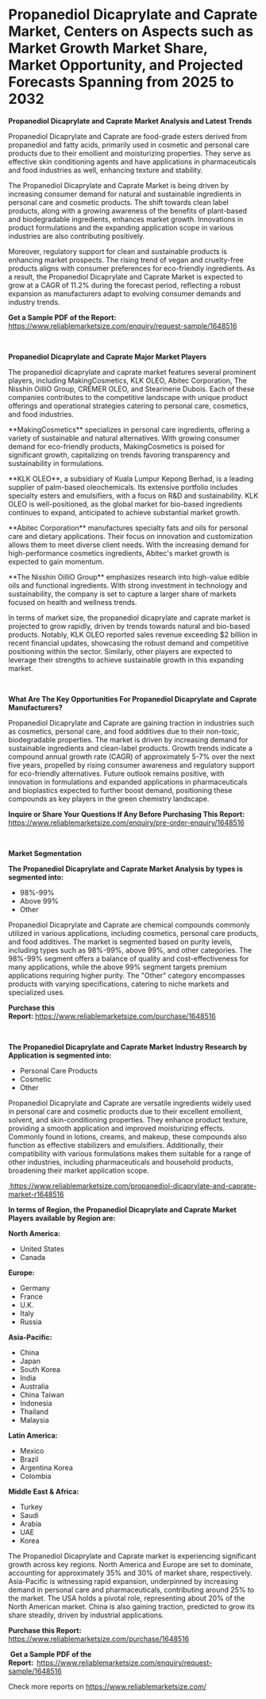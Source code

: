 <p><h1>Propanediol Dicaprylate and Caprate Market, Centers on Aspects such as Market Growth Market Share, Market Opportunity, and Projected Forecasts Spanning from 2025 to 2032</h1></p><p><strong>Propanediol Dicaprylate and Caprate Market Analysis and Latest Trends</strong></p>
<p><p>Propanediol Dicaprylate and Caprate are food-grade esters derived from propanediol and fatty acids, primarily used in cosmetic and personal care products due to their emollient and moisturizing properties. They serve as effective skin conditioning agents and have applications in pharmaceuticals and food industries as well, enhancing texture and stability.</p><p>The Propanediol Dicaprylate and Caprate Market is being driven by increasing consumer demand for natural and sustainable ingredients in personal care and cosmetic products. The shift towards clean label products, along with a growing awareness of the benefits of plant-based and biodegradable ingredients, enhances market growth. Innovations in product formulations and the expanding application scope in various industries are also contributing positively.</p><p>Moreover, regulatory support for clean and sustainable products is enhancing market prospects. The rising trend of vegan and cruelty-free products aligns with consumer preferences for eco-friendly ingredients. As a result, the Propanediol Dicaprylate and Caprate Market is expected to grow at a CAGR of 11.2% during the forecast period, reflecting a robust expansion as manufacturers adapt to evolving consumer demands and industry trends.</p></p>
<p><strong>Get a Sample PDF of the Report:&nbsp;</strong> <a href="https://www.reliablemarketsize.com/enquiry/request-sample/1648516?utm_campaign=2944&utm_medium=2&utm_source=Github&utm_content=ia&utm_term=25032025&utm_id=propanediol-dicaprylate-and-caprate">https://www.reliablemarketsize.com/enquiry/request-sample/1648516</a></p>
<p>&nbsp;</p>
<p><strong>Propanediol Dicaprylate and Caprate Major Market Players</strong></p>
<p><p>The propanediol dicaprylate and caprate market features several prominent players, including MakingCosmetics, KLK OLEO, Abitec Corporation, The Nisshin OilliO Group, CREMER OLEO, and Stearinerie Dubois. Each of these companies contributes to the competitive landscape with unique product offerings and operational strategies catering to personal care, cosmetics, and food industries.</p><p>**MakingCosmetics** specializes in personal care ingredients, offering a variety of sustainable and natural alternatives. With growing consumer demand for eco-friendly products, MakingCosmetics is poised for significant growth, capitalizing on trends favoring transparency and sustainability in formulations.</p><p>**KLK OLEO**, a subsidiary of Kuala Lumpur Kepong Berhad, is a leading supplier of palm-based oleochemicals. Its extensive portfolio includes specialty esters and emulsifiers, with a focus on R&D and sustainability. KLK OLEO is well-positioned, as the global market for bio-based ingredients continues to expand, anticipated to achieve substantial market growth.</p><p>**Abitec Corporation** manufactures specialty fats and oils for personal care and dietary applications. Their focus on innovation and customization allows them to meet diverse client needs. With the increasing demand for high-performance cosmetics ingredients, Abitec's market growth is expected to gain momentum.</p><p>**The Nisshin OilliO Group** emphasizes research into high-value edible oils and functional ingredients. With strong investment in technology and sustainability, the company is set to capture a larger share of markets focused on health and wellness trends.</p><p>In terms of market size, the propanediol dicaprylate and caprate market is projected to grow rapidly, driven by trends towards natural and bio-based products. Notably, KLK OLEO reported sales revenue exceeding $2 billion in recent financial updates, showcasing the robust demand and competitive positioning within the sector. Similarly, other players are expected to leverage their strengths to achieve sustainable growth in this expanding market.</p></p>
<p>&nbsp;</p>
<p><strong>What Are The Key Opportunities For Propanediol Dicaprylate and Caprate Manufacturers?</strong></p>
<p><p>Propanediol Dicaprylate and Caprate are gaining traction in industries such as cosmetics, personal care, and food additives due to their non-toxic, biodegradable properties. The market is driven by increasing demand for sustainable ingredients and clean-label products. Growth trends indicate a compound annual growth rate (CAGR) of approximately 5-7% over the next five years, propelled by rising consumer awareness and regulatory support for eco-friendly alternatives. Future outlook remains positive, with innovation in formulations and expanded applications in pharmaceuticals and bioplastics expected to further boost demand, positioning these compounds as key players in the green chemistry landscape.</p></p>
<p><strong>Inquire or Share Your Questions If Any Before Purchasing This Report:</strong> <a href="https://www.reliablemarketsize.com/enquiry/pre-order-enquiry/1648516?utm_campaign=2944&utm_medium=2&utm_source=Github&utm_content=ia&utm_term=25032025&utm_id=propanediol-dicaprylate-and-caprate">https://www.reliablemarketsize.com/enquiry/pre-order-enquiry/1648516</a></p>
<p>&nbsp;</p>
<p><strong>Market Segmentation</strong></p>
<p><strong>The Propanediol Dicaprylate and Caprate Market Analysis by types is segmented into:</strong></p>
<p><ul><li>98%-99%</li><li>Above 99%</li><li>Other</li></ul></p>
<p><p>Propanediol Dicaprylate and Caprate are chemical compounds commonly utilized in various applications, including cosmetics, personal care products, and food additives. The market is segmented based on purity levels, including types such as 98%-99%, above 99%, and other categories. The 98%-99% segment offers a balance of quality and cost-effectiveness for many applications, while the above 99% segment targets premium applications requiring higher purity. The "Other" category encompasses products with varying specifications, catering to niche markets and specialized uses.</p></p>
<p><strong>Purchase this Report:&nbsp;</strong><a href="https://www.reliablemarketsize.com/purchase/1648516?utm_campaign=2944&utm_medium=2&utm_source=Github&utm_content=ia&utm_term=25032025&utm_id=propanediol-dicaprylate-and-caprate">https://www.reliablemarketsize.com/purchase/1648516</a></p>
<p>&nbsp;</p>
<p><strong>The Propanediol Dicaprylate and Caprate Market Industry Research by Application is segmented into:</strong></p>
<p><ul><li>Personal Care Products</li><li>Cosmetic</li><li>Other</li></ul></p>
<p><p>Propanediol Dicaprylate and Caprate are versatile ingredients widely used in personal care and cosmetic products due to their excellent emollient, solvent, and skin-conditioning properties. They enhance product texture, providing a smooth application and improved moisturizing effects. Commonly found in lotions, creams, and makeup, these compounds also function as effective stabilizers and emulsifiers. Additionally, their compatibility with various formulations makes them suitable for a range of other industries, including pharmaceuticals and household products, broadening their market application scope.</p></p>
<p><a href="https://www.reliablemarketsize.com/propanediol-dicaprylate-and-caprate-market-r1648516?utm_campaign=2944&utm_medium=2&utm_source=Github&utm_content=ia&utm_term=25032025&utm_id=propanediol-dicaprylate-and-caprate">&nbsp;https://www.reliablemarketsize.com/propanediol-dicaprylate-and-caprate-market-r1648516</a></p>
<p><strong>In terms of Region, the Propanediol Dicaprylate and Caprate Market Players available by Region are:</strong></p>
<p>
    <p> <strong> North America: </strong>
        <ul>
            <li>United States</li>
            <li>Canada</li>
        </ul>
        </p> 
    <p> <strong> Europe: </strong>
        <ul>
            <li>Germany</li>
            <li>France</li>
            <li>U.K.</li>
            <li>Italy</li>
            <li>Russia</li>
        </ul>
        </p> 
    <p> <strong> Asia-Pacific: </strong>
        <ul>
            <li>China</li>
            <li>Japan</li>
            <li>South Korea</li>
            <li>India</li>
            <li>Australia</li>
            <li>China Taiwan</li>
            <li>Indonesia</li>
            <li>Thailand</li>
            <li>Malaysia</li>
        </ul>
        </p> 
    <p> <strong> Latin America: </strong>
        <ul>
            <li>Mexico</li>
            <li>Brazil</li>
            <li>Argentina Korea</li>
            <li>Colombia</li>
        </ul>
        </p> 
    <p> <strong> Middle East & Africa: </strong>
        <ul>
            <li>Turkey</li>
            <li>Saudi</li>
            <li>Arabia</li>
            <li>UAE</li>
            <li>Korea</li>
        </ul>
    </p>
    </p>
<p><p>The Propanediol Dicaprylate and Caprate market is experiencing significant growth across key regions. North America and Europe are set to dominate, accounting for approximately 35% and 30% of market share, respectively. Asia-Pacific is witnessing rapid expansion, underpinned by increasing demand in personal care and pharmaceuticals, contributing around 25% to the market. The USA holds a pivotal role, representing about 20% of the North American market. China is also gaining traction, predicted to grow its share steadily, driven by industrial applications.</p></p>
<p><strong>Purchase this Report: </strong><a href="https://www.reliablemarketsize.com/purchase/1648516?utm_campaign=2944&utm_medium=2&utm_source=Github&utm_content=ia&utm_term=25032025&utm_id=propanediol-dicaprylate-and-caprate">https://www.reliablemarketsize.com/purchase/1648516</a></p>
<p>&nbsp;<strong>Get a Sample PDF of the Report:&nbsp;&nbsp;</strong><a href="https://www.reliablemarketsize.com/enquiry/request-sample/1648516?utm_campaign=2944&utm_medium=2&utm_source=Github&utm_content=ia&utm_term=25032025&utm_id=propanediol-dicaprylate-and-caprate">https://www.reliablemarketsize.com/enquiry/request-sample/1648516</a></p>
<p><strong></strong></p>
<p>Check more reports on <a href="https://www.reliablemarketsize.com/?utm_campaign=2944&utm_medium=2&utm_source=Github&utm_content=ia&utm_term=25032025&utm_id=propanediol-dicaprylate-and-caprate">https://www.reliablemarketsize.com/</a></p>
